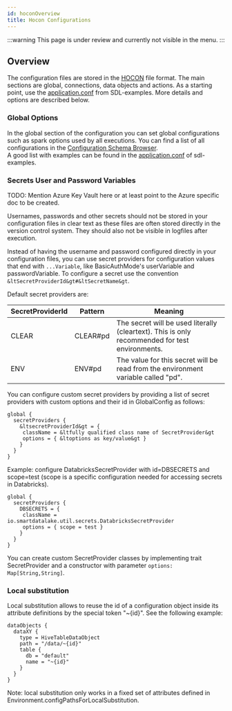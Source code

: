 ```yaml
---
id: hoconOverview
title: Hocon Configurations
---
```


:::warning
This page is under review and currently not visible in the menu.
:::


## Overview
The configuration files are stored in the [HOCON](https://github.com/lightbend/config/blob/master/HOCON.md) file format.
The main sections are global, connections, data objects and actions.
As a starting point, use the [application.conf](https://github.com/smart-data-lake/sdl-examples/blob/develop/src/main/resources/application.conf) from SDL-examples.
More details and options are described below.

### Global Options
In the global section of the configuration you can set global configurations such as spark options used by all executions.
You can find a list of all configurations in the [Configuration Schema Browser](https://smartdatalake.ch/json-schema-viewer/index.html#viewer-page?v=0).  
A good list with examples can be found in the [application.conf](https://github.com/smart-data-lake/sdl-examples/blob/develop/src/main/resources/application.conf) of sdl-examples.

### Secrets User and Password Variables
TODO:
Mention Azure Key Vault here or at least point to the Azure specific doc to be created.

Usernames, passwords and other secrets should not be stored in your configuration files in clear text as these files are often stored directly in the version control system.
They should also not be visible in logfiles after execution.

Instead of having the username and password configured directly in your configuration files, you can use secret providers
for configuration values that end with `...Variable`, like BasicAuthMode's userVariable and passwordVariable.
To configure a secret use the convention `&ltSecretProviderId&gt#&ltSecretName&gt`.

Default secret providers are:

SecretProviderId|Pattern|Meaning
---|---|---
CLEAR|CLEAR#pd|The secret will be used literally (cleartext). This is only recommended for test environments.
ENV|ENV#pd|The value for this secret will be read from the environment variable called "pd".

You can configure custom secret providers by providing a list of secret providers with custom options and their id in GlobalConfig as follows:
```
global {
  secretProviders {
    &ltsecretProviderId&gt = {
     className = &ltfully qualified class name of SecretProvider&gt
     options = { &ltoptions as key/value&gt }
    }
  }
}
```

Example: configure DatabricksSecretProvider with id=DBSECRETS and scope=test (scope is a specific configuration needed for accessing secrets in Databricks).
```
global {
  secretProviders {
    DBSECRETS = {
     className = io.smartdatalake.util.secrets.DatabricksSecretProvider
     options = { scope = test }
    }
  }
}
```

You can create custom SecretProvider classes by implementing trait SecretProvider and a constructor with parameter `options: Map[String,String]`.

### Local substitution
Local substitution allows to reuse the id of a configuration object inside its attribute definitions by the special token "~{id}". See the following example:
```
dataObjects {
  dataXY {
    type = HiveTableDataObject
    path = "/data/~{id}"
    table {
      db = "default"
      name = "~{id}"
    }
  }
}
```
Note: local substitution only works in a fixed set of attributes defined in Environment.configPathsForLocalSubstitution.




